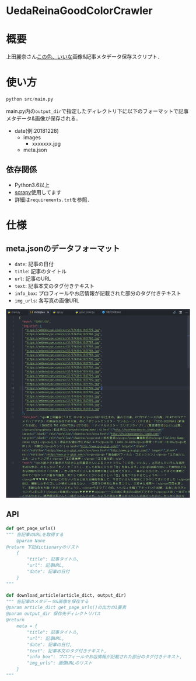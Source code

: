 UedaReinaGoodColorCrawler
=========================

# 概要
上田麗奈さん[この色、いいな](https://webnewtype.com/column/color/)画像&記事メタデータ保存スクリプト．

# 使い方
```python
python src/main.py
```

main.py内の`output_dir`で指定したディレクトリ下に以下のフォーマットで記事メタデータ&画像が保存される．

- date(例:20181228)
  - images
    - xxxxxxx.jpg
  - meta.json

## 依存関係
- Python3.6以上
- [scrapy](https://scrapy.org/)使用してます
- 詳細は`requirements.txt`を参照．

# 仕様
## meta.jsonのデータフォーマット
- `date`: 記事の日付
- `title`: 記事のタイトル
- `url`: 記事のURL
- `text`: 記事本文のタグ付きテキスト
- `info_box`: プロフィールやお店情報が記載された部分のタグ付きテキスト
- `img_urls`: 各写真の画像URL

![](image/goodcolormeta.png)

## API

```python
def get_page_urls()
""" 各記事のURLを取得する
    @param None
@return 下記dictionaryのリスト
    {
        "title": 記事タイトル,
        "url": 記事URL,
        "date": 記事の日付
    }
"""
```

```python
def download_article(article_dict, output_dir)
""" 各記事のメタデータ&画像を保存する
@param article_dict get_page_urls()の出力の1要素
@param output_dir 保存先ディレクトリパス
@return
    meta = {
        "title": 記事タイトル,
        "url": 記事URL,
        "date": 記事の日付,
        "text": 記事本文のタグ付きテキスト,
        "info_box": プロフィールやお店情報が記載された部分のタグ付きテキスト,
        "img_urls": 画像URLのリスト
    }
"""
```
